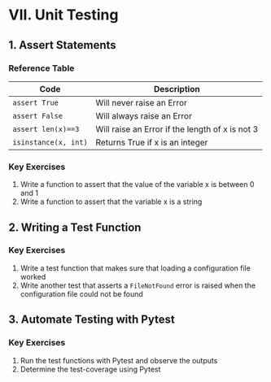 # VII. Unit Testing

## 1. Assert Statements

### Reference Table
| Code                 | Description                                     |
| ---                  | ---                                             |
| `assert True`        | Will never raise an Error                       |
| `assert False`       | Will always raise an Error                      |
| `assert len(x)==3`   | Will raise an Error if the length of x is not 3 |
| `isinstance(x, int)` | Returns True if x is an integer                 |

### Key Exercises
1. Write a function to assert that the value of the variable x is between 0 and 1
2. Write a function to assert that the variable x is a string

## 2. Writing a Test Function


### Key Exercises
1. Write a test function that makes sure that loading a configuration file worked
2. Write another test that asserts a `FileNotFound` error is raised when the configuration file could not be found

## 3. Automate Testing with Pytest

### Key Exercises
1. Run the test functions with Pytest and observe the outputs
2. Determine the test-coverage using Pytest
